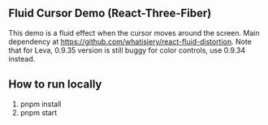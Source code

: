 ## Fluid Cursor Demo (React-Three-Fiber)

This demo is a fluid effect when the cursor moves around the screen. Main dependency at https://github.com/whatisjery/react-fluid-distortion. Note that for Leva, 0.9.35 version is still buggy for color controls, use 0.9.34 instead.

## How to run locally

1. pnpm install
2. pnpm start
